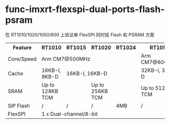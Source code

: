 # func-imxrt-flexspi-dual-ports-flash-psram
在 RT1010/1020/1050/600 上验证单 FlexSPI 同时挂 Flash 和 PSRAM 方案

<table><tbody>
    <tr>
        <th rowspan="1">Feature</th>
        <th>RT1010</th>
        <th>RT1015</th>
        <th>RT1020</th>
        <th>RT1024</th>
        <th>RT1050</th>
        <th>RT600</th>
    </tr>
    <tr>
        <td>Core/Speed</td>
        <td colspan="4">Arm CM7@500MHz</td>
        <td>Arm CM7@600MHz</td>
        <td>Arm CM33@300MHz</td>
    </tr>
    <tr>
        <td>Cache</td>
        <td>16KB-I, 8KB-D</td>
        <td colspan="3">16KB-I, 16KB-D</td>
        <td>32KB-I, 32KB-D</td>
        <td>32KB (FlexSPI)</td>
    </tr>
    <tr>
        <td>SRAM</td>
        <td>Up to 128KB TCM</td>
        <td></td>
        <td>Up to 256KB TCM</td>
        <td></td>
        <td>Up to 512KB TCM</td>
        <td>4.5MB</td>
    </tr>
    <tr>
        <td>SIP Flash</td>
        <td>/</td>
        <td>/</td>
        <td>/</td>
        <td>4MB</td>
        <td>/</td>
        <td>/</td>
    </tr>
    <tr>
        <td >FlexSPI</td>
        <td colspan="36">1 x Dual-channel/8-bit</td>
    </tr>
</table>


